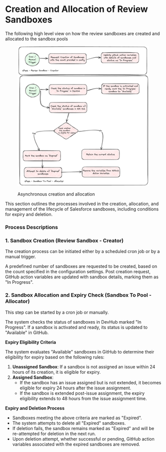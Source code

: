# Creation and Allocation of Review Sandboxes

The following high level view on how the review sandboxes are created and allocated to the sandbox pools

<figure><img src="../../.gitbook/assets/image (14).png" alt=""><figcaption><p>Asynchronous creation and allocation</p></figcaption></figure>

This section outlines the processes involved in the creation, allocation, and management of the lifecycle of Salesforce sandboxes, including conditions for expiry and deletion.

### Process Descriptions

### 1. Sandbox Creation (Review Sandbox - Creator)

The creation process can be initiated either by a scheduled cron job or by a manual trigger.

A predefined number of sandboxes are requested to be created, based on the count specified in the configuration settings. Post creation request, GitHub action variables are updated with sandbox details, marking them as "In Progress".

### 2. Sandbox Allocation and Expiry Check (Sandbox To Pool - Allocator)

This step can be started by a cron job or manually.

The system checks the status of sandboxes in DevHub marked "In Progress". If a sandbox is activated and ready, its status is updated to "Available" in GitHub.

**Expiry Eligibility Criteria**

The system evaluates "Available" sandboxes in GitHub to determine their eligibility for expiry based on the following rules:

1. **Unassigned Sandbox**: If a sandbox is not assigned an issue within 24 hours of its creation, it is eligible for expiry.
2. **Assigned Sandbox**:
   * If the sandbox has an issue assigned but is not extended, it becomes eligible for expiry 24 hours after the issue assignment.
   * If the sandbox is extended post-issue assignment, the expiry eligibility extends to 48 hours from the issue assignment time.

**Expiry and Deletion Process**

* Sandboxes meeting the above criteria are marked as "Expired".
* The system attempts to delete all "Expired" sandboxes.
* If deletion fails, the sandbox remains marked as "Expired" and will be re-attempted for deletion in the next run.
* Upon deletion attempt, whether successful or pending, GitHub action variables associated with the expired sandboxes are removed.

###

